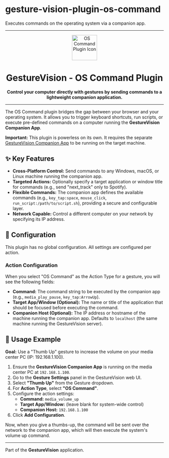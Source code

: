 # gesture-vision-plugin-os-command

Executes commands on the operating system via a companion app.

---

<p align="center">
  <img src="https://raw.githubusercontent.com/your-repo/gesture-vision-app/main/path/to/icon.png" width="80" alt="OS Command Plugin Icon">
</p>
<h1 align="center">GestureVision - OS Command Plugin</h1>
<p align="center">
  <strong>Control your computer directly with gestures by sending commands to a lightweight companion application.</strong>
</p>

---

The OS Command plugin bridges the gap between your browser and your operating system. It allows you to trigger keyboard shortcuts, run scripts, or execute pre-defined commands on a computer running the **GestureVision Companion App**.

**Important:** This plugin is powerless on its own. It requires the separate [GestureVision Companion App](https://github.com/your-repo/gesture-vision-companion) to be running on the target machine.

## ✨ Key Features

-   **Cross-Platform Control:** Send commands to any Windows, macOS, or Linux machine running the companion app.
-   **Targeted Actions:** Optionally specify a target application or window title for commands (e.g., send "next_track" only to Spotify).
-   **Flexible Commands:** The companion app defines the available commands (e.g., `key_tap:space`, `mouse_click`, `run_script:/path/to/script.sh`), providing a secure and configurable layer.
-   **Network Capable:** Control a different computer on your network by specifying its IP address.

## 🔧 Configuration

This plugin has no global configuration. All settings are configured per action.

### Action Configuration

When you select "OS Command" as the Action Type for a gesture, you will see the following fields:

-   **Command:** The command string to be executed by the companion app (e.g., `media_play_pause`, `key_tap:ArrowUp`).
-   **Target App/Window (Optional):** The name or title of the application that should be focused before executing the command.
-   **Companion Host (Optional):** The IP address or hostname of the machine running the companion app. Defaults to `localhost` (the same machine running the GestureVision server).

## 🚀 Usage Example

**Goal:** Use a "Thumb Up" gesture to increase the volume on your media center PC (IP: 192.168.1.100).

1.  Ensure the **GestureVision Companion App** is running on the media center PC at `192.168.1.100`.
2.  Go to the **Gesture Settings** panel in the GestureVision web UI.
3.  Select **"Thumb Up"** from the Gesture dropdown.
4.  For **Action Type**, select **"OS Command"**.
5.  Configure the action settings:
    -   **Command:** `media_volume_up`
    -   **Target App/Window:** (leave blank for system-wide control)
    -   **Companion Host:** `192.168.1.100`
6.  Click **Add Configuration**.

Now, when you give a thumbs-up, the command will be sent over the network to the companion app, which will then execute the system's volume up command.

---

Part of the **GestureVision** application.